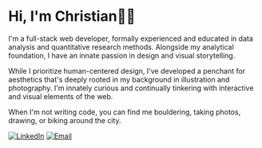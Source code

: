 # Hi, I'm Christian👋🏽

I'm a full-stack web developer, formally experienced and educated in data analysis and quantitative research methods. Alongside my analytical foundation, I have an innate passion in design and visual storytelling.

While I prioritize human-centered design, I've developed a penchant for aesthetics that's deeply rooted in my background in illustration and photography. I'm innately curious and continually tinkering with interactive and visual elements of the web.

When I'm not writing code, you can find me bouldering, taking photos, drawing, or biking around the city.

[![LinkedIn](https://img.shields.io/badge/-LinkedIn-black.svg?style=flat-square&logo=linkedin&colorB=555)](https://www.linkedin.com/in/christiandreyes/)
[![Email](https://img.shields.io/badge/Email-Christian.dreyes%40gmail.com-blue)](mailto:Christian.dreyes@gmail.com)
